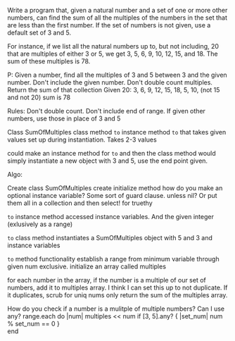 Write a program that, given a natural number and a set of one or more other numbers, can find the sum of all the multiples of the numbers in the set that are less than the first number. If the set of numbers is not given, use a default set of 3 and 5.

For instance, if we list all the natural numbers up to, but not including, 20 that are multiples of either 3 or 5, we get 3, 5, 6, 9, 10, 12, 15, and 18. The sum of these multiples is 78.

P: Given a number, find all the multiples of 3 and 5 between 3 and the given number. Don't include the given number. Don't double count multiples. Return the sum of that collection
  Given 20: 3, 6, 9, 12, 15, 18, 5, 10, (not 15 and not 20)
            sum is 78

Rules:
Don't double count. 
Don't include end of range. 
If given other numbers, use those in place of 3 and 5

Class SumOfMultiples
class method `to`
instance method `to` that takes given values set up during instantiation. Takes 2-3 values

could make an instance method for `to` and then the class method would simply instantiate a new object with 3 and 5, use the end point given. 

Algo:

Create class SumOfMultiples
create initialize method
  how do you make an optional instance variable? Some sort of guard clause. unless nil? Or put them all in a collection and then select! for truethy

`to` instance method accessed instance variables. And the given integer (exlusively as a range)


`to` class method
  instantiates a SumOfMultiples object with 5 and 3 and instance variables

  `to` method functionality
  establish a range from minimum variable through given num exclusive.
  initialize an array called multiples

  for each number in the array, if the number is a multiple of our set of numbers, add it to multiples array. I think I can set this up to not duplicate. If it duplicates, scrub for uniq nums only
  return the sum of the multiples array. 

  How do you check if a number is a mulitple of multiple numbers? Can I use any? 
  range.each do |num|
    multiples << num if [3, 5].any? { |set_num| num % set_num == 0 }      
  end


